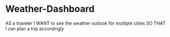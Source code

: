 # Weather-Dashboard
AS a traveler I WANT to see the weather outlook for multiple cities SO THAT I can plan a trip accordingly
